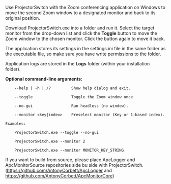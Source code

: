 Use ProjectorSwitch with the Zoom conferencing application on Windows to move the second Zoom window to a designated monitor and back to its original position.

Download ProjectorSwitch.exe into a folder and run it. Select the target monitor from the drop-down list and click the **Toggle** button to move the Zoom window to the chosen monitor. Click the button again to move it back.

The application stores its settings in the settings.ini file in the same folder as the executable file, so make sure you have write permissions to the folder.

Application logs are stored in the **Logs** folder (within your installation folder).

**Optional command-line arguments:**

		--help | -h | /?         Show help dialog and exit.
  
		--toggle                 Toggle the Zoom window once.
  
		--no-gui                 Run headless (no window).
  
		--monitor <key|index>    Preselect monitor (Key or 1-based index).
	
 	Examples:
  
		ProjectorSwitch.exe --toggle --no-gui
  
		ProjectorSwitch.exe --monitor 2
  
		ProjectorSwitch.exe --monitor MONITOR_KEY_STRING


If you want to build from source, please place ApcLogger and ApcMonitorSource repositories side bu side with ProjectorSwitch. (https://github.com/AntonyCorbett/ApcLogger and https://github.com/AntonyCorbett/ApcMonitorCore)
